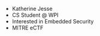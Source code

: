 - Katherine Jesse
- CS Student @ WPI
- Interested in Embedded Security
- MITRE eCTF

<!---
kcjesse02/kcjesse02 is a ✨ special ✨ repository because its `README.md` (this file) appears on your GitHub profile.
You can click the Preview link to take a look at your changes.
--->
